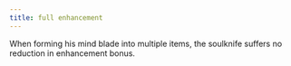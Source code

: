 ```yaml
---
title: full enhancement
---
```


When forming his mind blade into multiple items, the soulknife suffers no reduction in enhancement bonus.
